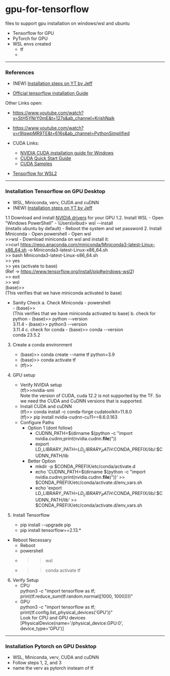 # gpu-for-tensorflow

files to support gpu installation on windows/wsl and ubuntu

- Tensorflow for GPU 
- PyTorch for GPU 
- WSL envs created 
    - tf
    - 
<hr />

### References

- (NEW) [Installation steps on YT by Jeff](https://www.youtube.com/watch?v=0S81koZpwPA&ab_channel=JeffHeaton)

- [Official tensorflow installation Guide](https://www.tensorflow.org/install/pip#windows-wsl2)

Other Links open: 
- https://www.youtube.com/watch?v=StH5YNrY0mE&t=127s&ab_channel=KrishNaik
- https://www.youtube.com/watch?v=r9IqwpMR9TE&t=616s&ab_channel=PythonSimplified


- CUDA Links:
    - [NVIDIA CUDA installation guide for Windows](https://docs.nvidia.com/cuda/cuda-installation-guide-microsoft-windows/index.html)
    - [CUDA Quick Start Guide](https://docs.nvidia.com/cuda/cuda-quick-start-guide/index.html#:~:text=The%20Network%20Installer%20allows%20you,to%20the%20Windows%20Installation%20Guide.)
    - [CUDA Samples](https://github.com/NVIDIA/cuda-samples/tree/master/Samples/5_Domain_Specific/nbody)

- [Tensorflow for WSL2](https://www.tensorflow.org/install/pip#windows-wsl2)


<hr />

### Installation Tensorflow on GPU Desktop
- WSL, Miniconda, verv, CUDA and cuDNN
- (NEW) [Installation steps on YT by Jeff](https://www.youtube.com/watch?v=0S81koZpwPA&ab_channel=JeffHeaton)

1.1 Download and install [NVIDIA drivers](https://www.nvidia.com/download/index.aspx) for your GPU
1.2. Install WSL 
    - Open "Windows PowerShell"
    - \Users\vibud> wsl --install <br>
    (installs ubuntu by default)
    - Reboot the system and set password
2. Install Miniconda
    - Open powershell 
    - Open wsl <br>
    >>wsl
    - Download miniconda on wsl and install it: <br>
    >>curl https://repo.anaconda.com/miniconda/Miniconda3-latest-Linux-x86_64.sh -o Miniconda3-latest-Linux-x86_64.sh   <br>
    >> bash Miniconda3-latest-Linux-x86_64.sh <br>
    >> yes  <br>
    >> yes (activate to base)  <br>
    (Ref -> https://www.tensorflow.org/install/pip#windows-wsl2) <br>
    >> exit <br>
    >> wsl  <br>
    (base)>> <br>
    (This verifies that we have miniconda activated to base)

- Sanity Check 
    a. Check Miniconda 
        - powershell <br>
        - (base)>> <br>
        (This verifies that we have miniconda activated to base)
    b. check for python 
        - (base)>> python --version  <br>
        3.11.4
        - (base)>> python3 --version  <br>
        3.11.4
    c. check for conda 
        - (base)>> conda --version <br>
        conda 23.5.2

3. Create a conda environment
    - (base)>> conda create --name tf python=3.9
    - (base)>> conda activate tf
    - (tf)>>

4. GPU setup 
    - Verify NVIDIA setup <br>
    (tf)>>nvidia-smi <br>
    Note the version of CUDA, cuda 12.2 is not supported by the TF. So we need the CUDA and CuDNN versions that is supported.
    - Install CUDA and cuDNN <br>
    (tf)>> conda install -c conda-forge cudatoolkit=11.8.0 <br>
    (tf)>> pip install nvidia-cudnn-cu11==8.6.0.163 <br>
    - Configure Paths  <br>
        - Option 1 (dont follow)
            - CUDNN_PATH=$(dirname $(python -c "import nvidia.cudnn;print(nvidia.cudnn.__file__)")) <br>
            - export LD_LIBRARY_PATH=$LD_LIBRARY_PATH:$CONDA_PREFIX/lib/:$CUDNN_PATH/lib  <br>
        - Better Option<br>
            - mkdir -p $CONDA_PREFIX/etc/conda/activate.d  <br>
            - echo 'CUDNN_PATH=$(dirname $(python -c "import nvidia.cudnn;print(nvidia.cudnn.__file__)"))' >> $CONDA_PREFIX/etc/conda/activate.d/env_vars.sh <br>
            - echo 'export LD_LIBRARY_PATH=$LD_LIBRARY_PATH:$CONDA_PREFIX/lib/:$CUDNN_PATH/lib' >> $CONDA_PREFIX/etc/conda/activate.d/env_vars.sh

5. Install Tensorflow 
    - pip install --upgrade pip
    - pip install tensorflow==2.13.*

- Reboot Necessary
    - Reboot 
    - powershell
    - >>wsl
    - >>conda activate tf


6. Verify Setup 
    - CPU  <br>
    python3 -c "import tensorflow as tf; print(tf.reduce_sum(tf.random.normal([1000, 1000])))"
    - GPU  <br>
    python3 -c "import tensorflow as tf; print(tf.config.list_physical_devices('GPU'))" <br>
    Look for CPU and GPU devices <br>
    [PhysicalDevice(name='/physical_device:GPU:0', device_type='GPU')]



<hr />

### Installation Pytorch on GPU Desktop
- WSL, Miniconda, verv, CUDA and cuDNN
- Follow steps 1, 2, and 3 
- name the verv as pytorch insteam of tf


